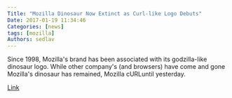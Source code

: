 ```yaml
---
Title: "Mozilla Dinosaur Now Extinct as Curl-like Logo Debuts"
Date: 2017-01-19 11:34:46
Categories: [news]
tags: [mozilla]
Authors: sedlav
---
```


Since 1998, Mozilla's brand has been associated with its godzilla-like dinosaur logo. While other company's (and browsers) have come and gone Mozilla's dinosaur has remained,  Mozilla cURLuntil yesterday.

[Link](http://www.internetnews.com/blog/mozilla-dinosaur-now-extinct-as-curl-like-logo-debuts.html)
